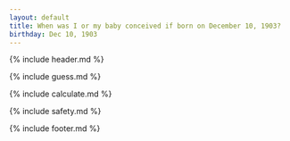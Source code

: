 ```yaml
---
layout: default
title: When was I or my baby conceived if born on December 10, 1903?
birthday: Dec 10, 1903
---
```


{% include header.md %}

{% include guess.md %}

{% include calculate.md %}

{% include safety.md %}

{% include footer.md %}



